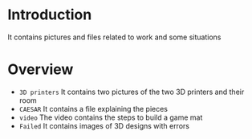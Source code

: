 # Introduction #
It contains pictures and files related to work and some situations


# Overview #
- `3D printers` It contains two pictures of the two 3D printers and their room
- `CAESAR` It contains a file explaining the pieces
- `video` The video contains the steps to build a game mat
- `Failed` It contains images of 3D designs with errors

